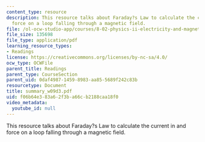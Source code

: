 ```yaml
---
content_type: resource
description: This resource talks about Faraday?s Law to calculate the current in and
  force on a loop falling through a magnetic field.
file: /ol-ocw-studio-app/courses/8-02-physics-ii-electricity-and-magnetism-spring-2007/f06b64e383a62f3ba66cb2188caa18f0_summary_w09d3.pdf
file_size: 135698
file_type: application/pdf
learning_resource_types:
- Readings
license: https://creativecommons.org/licenses/by-nc-sa/4.0/
ocw_type: OCWFile
parent_title: Readings
parent_type: CourseSection
parent_uid: 0daf4987-1459-8983-aa85-5689f242c83b
resourcetype: Document
title: summary_w09d3.pdf
uid: f06b64e3-83a6-2f3b-a66c-b2188caa18f0
video_metadata:
  youtube_id: null
---
```

This resource talks about Faraday?s Law to calculate the current in and force on a loop falling through a magnetic field.